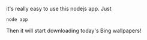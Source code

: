 it's really easy to use this nodejs app. Just

```
node app
```

Then it will start downloading today's Bing wallpapers!